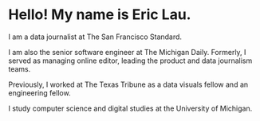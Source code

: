 # Hello! My name is Eric Lau.

I am a data journalist at The San Francisco Standard.

I am also the senior software engineer at The Michigan Daily. Formerly, I served as managing online editor, leading the product and data journalism teams.

Previously, I worked at The Texas Tribune as a data visuals fellow and an engineering fellow.

I study computer science and digital studies at the University of Michigan.
